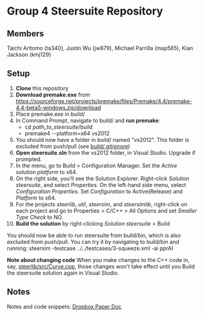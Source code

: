 # Group 4 Steersuite Repository

## Members
Taichi Aritomo (ta340), Justin Wu (jw879), Michael Parrilla (map565), Kian Jackson (kmj129)


## Setup
1. **Clone** this repository
2. **Download premake.exe** from https://sourceforge.net/projects/premake/files/Premake/4.4/premake-4.4-beta5-windows.zip/download
3. Place premake.exe in build/
4. In Command Prompt, navigate to build/ and **run premake**:
   - cd *path_to_steersuite*/build
   - premake4 --platform=x64 vs2012
5. You should now have a folder in build/ named "vs2012". This folder is excluded from push/pull (see [build/.gitignore](build/.gitignore))
6. **Open steersuite.sln** from the vs2012 folder, in Visual Studio. Upgrade if prompted.
7. In the menu, go to Build > Configuration Manager. Set the *Active solution platform* to x64.
8. On the right side, you'll see the Solution Explorer. Right-click *Solution steersuite*, and select *Properties*. On the left-hand side menu, select *Configuration Properties*. Set *Configuration* to Active(Release) and *Platform* to x64.
9. For the projects *steerlib*, *util*, *steersim*, and *steersimlib*, right-click on each project and go to Properties > C/C++ > All Options and set *Smaller Type Check* to NO.
10. **Build the solution** by right-clicking *Solution steersuite* > Build

You should now be able to run steersuite from build/bin, which is also excluded from push/pull.
You can try it by navigating to build/bin and running: steersim -testcase ../../testcases/3-squeeze.xml -ai pprAI

**Note about changing code**
When you make changes to the C++ code in, say, [steerlib/src/Curve.cpp](steerlib/src/Curve.cpp), those changes won't take effect until you Build the steersuite solution again in Visual Studio.


## Notes
Notes and code snippets: [Dropbox Paper Doc](https://paper.dropbox.com/doc/Steersuite-Assignments-4pWAWAmWmpfuaMozsfF6y?_tk=share_copylink)
